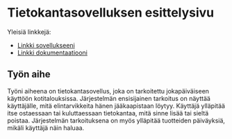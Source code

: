 # Tietokantasovelluksen esittelysivu

Yleisiä linkkejä:

* [Linkki sovellukseeni](helanen.users.cs.helsinki.fi/jaakaappi)
* [Linkki dokumentaatiooni](https://github.com/helanen/Tsoha-Bootstrap/blob/master/doc/dokumentaatio.pdf)

## Työn aihe

Työni aiheena on tietokantasovellus, joka on tarkoitettu jokapäiväiseen käyttöön kotitalouksissa. 
Järjestelmän ensisijainen tarkoitus on näyttää käyttäjälle, mitä elintarvikkeita hänen jääkaapistaan löytyy. 
Käyttäjä ylläpitää itse ostaessaan tai kuluttaessaan tietokantaa, mitä sinne lisää tai sieltä poistaa. 
Järjestelmän tarkoituksena on myös ylläpitää tuotteiden päiväyksiä, mikäli käyttäjä näin haluaa.
